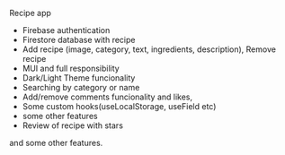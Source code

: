Recipe app

+ Firebase authentication
+ Firestore database with recipe
+ Add recipe (image, category, text, ingredients, description), Remove recipe
+ MUI and full responsibility
+ Dark/Light Theme funcionality
+ Searching by category or name
+ Add/remove comments funcionality and likes,
+ Some custom hooks(useLocalStorage, useField etc)
+ some other features
+ Review of recipe with stars

and some other features.
